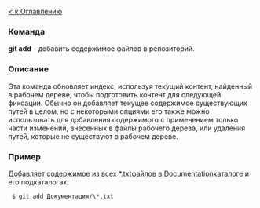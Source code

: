 [< к Оглавлению](/readme.md)
### Команда
**git add** - добавить содержимое файлов в репозиторий.

### Описание

Эта команда обновляет индекс, используя текущий контент, найденный в рабочем дереве, чтобы подготовить контент для следующей фиксации. Обычно он добавляет текущее содержимое существующих путей в целом, но с некоторыми опциями его также можно использовать для добавления содержимого с применением только части изменений, внесенных в файлы рабочего дерева, или удаления путей, которые не существуют в рабочем дереве.

### Пример
Добавляет содержимое из всех *.txtфайлов в Documentationкаталоге и его подкаталогах:

     $ git add Документация/\*.txt
     